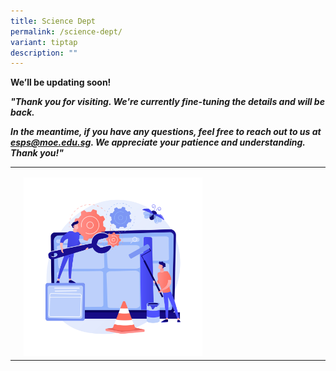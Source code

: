 ```yaml
---
title: Science Dept
permalink: /science-dept/
variant: tiptap
description: ""
---
```

<p></p>
<p><strong>We’ll be updating soon!</strong>
</p>
<p></p>
<p><strong><em>"Thank you for visiting. We're currently fine-tuning the details and will be back.</em></strong>
</p>
<p><strong><em>In the meantime, if you have any questions, feel free to reach out to us at <a href="mailto:esps@moe.edu.sg" rel="noopener noreferrer nofollow" target="_blank">esps@moe.edu.sg</a>. We appreciate your patience and understanding. Thank you!"</em></strong>
</p>
<p></p>
<p></p>
<table style="minWidth: 50px">
<colgroup>
<col>
<col>
</colgroup>
<tbody>
<tr>
<td rowspan="1" colspan="1">
<p></p>
</td>
<td rowspan="1" colspan="1">
<p></p>
<div class="isomer-image-wrapper">
<img style="width: 60%;" height="auto" width="100%" alt="web_maintenance" src="/images/Webpage_Maintenance.jpg">
</div>
</td>
</tr>
</tbody>
</table>
<p>
<br>
</p>
